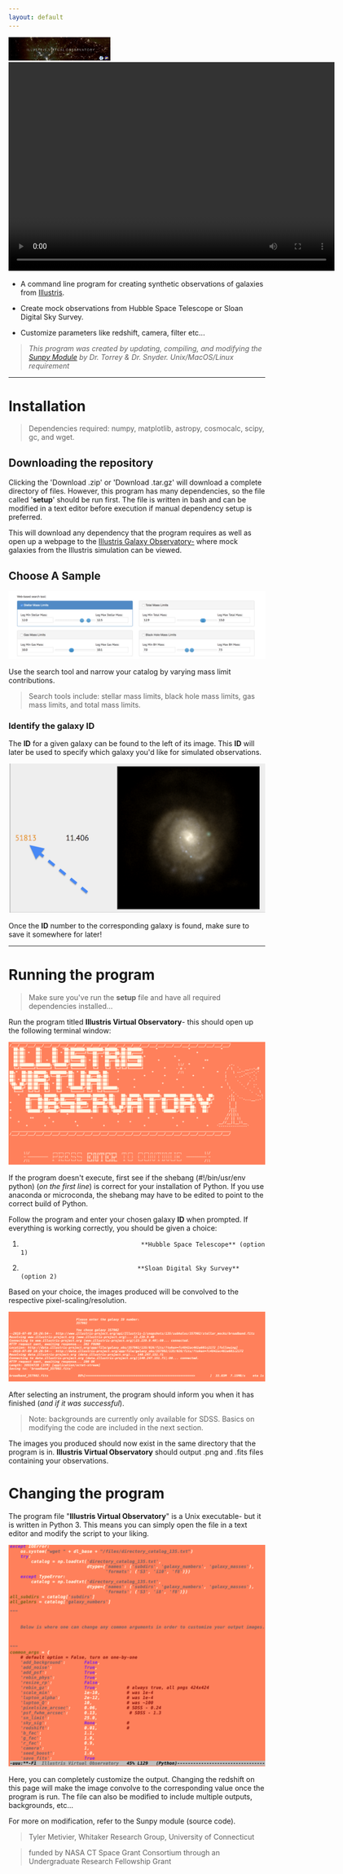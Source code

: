 ```yaml
---
layout: default
---
```


<img src="misc/pics/new.png" alt="drawing" width="200px"/>



 <div style="text-align:center"><video src="ivo.mp4" width="640" height="410" controls preload></video></div>
 

*   A command line program for creating synthetic observations of galaxies from [Illustris](http://www.illustris-project.org/).

*   Create mock observations from Hubble Space Telescope or Sloan Digital Sky Survey.

*   Customize parameters like redshift, camera, filter etc...


>_This program was created by updating, compiling, and modifying the [Sunpy Module](http://www.github.com/ptorrey/sunpy/) by Dr. Torrey & Dr. Snyder._
>_Unix/MacOS/Linux requirement_
* * *

# Installation

>Dependencies required: numpy, matplotlib, astropy, cosmocalc, scipy, gc, and wget.

## Downloading the repository

Clicking the 'Download .zip' or 'Download .tar.gz' will download a complete directory of files. However, this program has many dependencies, so the file called '**setup**' should be run first. The file is written in bash and can be modified in a text editor before execution if manual dependency setup is preferred.

This will download any dependency that the program requires as well as open up a webpage to the [Illustris Galaxy Observatory-](http://www.illustris-project.org/galaxy_obs/) where mock galaxies from the Illustris simulation can be viewed.

## Choose A Sample

![Search](misc/pics/p1.png)

Use the search tool and narrow your catalog by varying mass limit contributions.

>Search tools include: stellar mass limits, black hole mass limits, gas mass limits, and total mass limits.


### Identify the galaxy ID

The **ID** for a given galaxy can be found to the left of its image. This **ID** will later be used to specify which galaxy you'd like for simulated observations.

![ID](misc/pics/p2.png)

Once the **ID** number to the corresponding galaxy is found, make sure to save it somewhere for later!

* * *

# Running the program
> Make sure you've run the **setup** file and have all required dependencies installed...

Run the program titled **Illustris Virtual Observatory**- this should open up the following terminal window:

![Program](misc/pics/p3.png)

If the program doesn't execute, first see if the shebang (#!/bin/usr/env python) (_on the first line_) is correct for your installation of Python. If you use anaconda or microconda, the shebang may have to be edited to point to the correct build of Python.

Follow the program and enter your chosen galaxy **ID** when prompted. If everything is working correctly, you should be given a choice:

1.                                      **Hubble Space Telescope** (option 1)

2.                                     **Sloan Digital Sky Survey** (option 2)

Based on your choice, the images produced will be convolved to the respective pixel-scaling/resolution.

![Also Program](misc/pics/p4.png)

After selecting an instrument, the program should inform you when it has finished (_and if it was successful_).

>Note: backgrounds are currently only available for SDSS. Basics on modifying the code are included in the next section.

The images you produced should now exist in the same directory that the program is in. **Illustris Virtual Observatory** should output .png and .fits files containing your observations.


# Changing the program

The program file "**Illustris Virtual Observatory**" is a Unix executable- but it is written in Python 3. This means you can simply open the file in a text editor and modify the script to your liking.

![Full Functions](misc/pics/p5.png)

Here, you can completely customize the output. Changing the redshift on this page will make the image convolve to the corresponding value once the program is run. The file can also be modified to include multiple outputs, backgrounds, etc...

For more on modification, refer to the Sunpy module (source code).


> Tyler Metivier, Whitaker Research Group, University of Connecticut

> funded by NASA CT Space Grant Consortium through an Undergraduate Research Fellowship Grant
